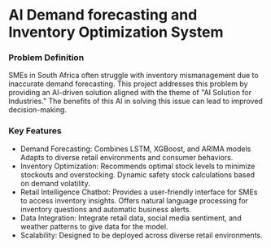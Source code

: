 <h1>AI Demand forecasting and Inventory Optimization System</h1>

<h3>Problem Definition</h3>

SMEs in South Africa often struggle with inventory mismanagement due to inaccurate demand forecasting. This project addresses this problem by providing an AI-driven solution aligned with the theme of "AI Solution for Industries." The benefits of this AI in solving this issue can lead to improved decision-making.


<h3>Key Features</h3>

- Demand Forecasting: Combines LSTM, XGBoost, and ARIMA models
                      Adapts to diverse retail environments and consumer behaviors.
- Inventory Optimization: Recommends optimal stock levels to minimize stockouts and overstocking.
                          Dynamic safety stock calculations based on demand volatility.
- Retail Intelligence Chatbot: Provides a user-friendly interface for SMEs to access inventory insights.
                               Offers natural language processing for inventory questions and automatic business alerts.
- Data Integration: Integrate retail data, social media sentiment, and weather patterns to give data for the model.
- Scalability:  Designed to be deployed across diverse retail environments.
